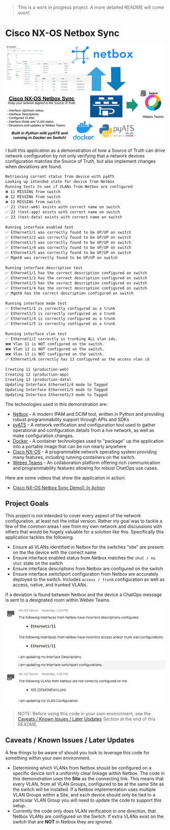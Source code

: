 > This is a work in progress project.  A more detailed README will come soon!

# Cisco NX-OS Netbox Sync

![](resources/project_image.jpg)

I built this application as a demonstration of how a Source of Truth can drive network configuration by not only verifying that a network devices configuration matches the Source of Truth, but also implement changes when deviations are found.  

```text
Retrieving current status from device with pyATS
Looking up intended state for device from Netbox
Running tests to see if VLANs from Netbox are configured
❌ 11 MISSING from switch
❌ 12 MISSING from switch
❌ 13 MISSING from switch
✅ 21 (test-web) exists with correct name on switch
✅ 22 (test-app) exists with correct name on switch
✅ 23 (test-data) exists with correct name on switch

Running interface enabled test
✅ Ethernet1/1 was correctly found to be UP/UP on switch
✅ Ethernet1/2 was correctly found to be UP/UP on switch
✅ Ethernet1/3 was correctly found to be UP/UP on switch
✅ Ethernet1/4 was correctly found to be UP/UP on switch
✅ Ethernet1/5 was correctly found to be UP/UP on switch
✅ Mgmt0 was correctly found to be UP/UP on switch

Running interface description test
✅ Ethernet1/1 has the correct description configured on switch
✅ Ethernet1/2 has the correct description configured on switch
✅ Ethernet1/3 has the correct description configured on switch
✅ Ethernet1/4 has the correct description configured on switch
✅ Mgmt0 has the correct description configured on switch

Running interface mode test
✅ Ethernet1/2 is correctly configured as a trunk
✅ Ethernet1/3 is correctly configured as a trunk
✅ Ethernet1/4 is correctly configured as a trunk
✅ Ethernet1/5 is correctly configured as a trunk

Running interface vlan test
✅ Ethernet1/2 correctly is trunking ALL vlan ids.
❌❌ Vlan 11 is NOT configured on the switch.
❌❌ Vlan 12 is NOT configured on the switch.
❌❌ Vlan 13 is NOT configured on the switch.
✅ Ethernet1/6 correctly has 13 configured as the access vlan id

Creating 11 (production-web)
Creating 12 (production-app)
Creating 13 (production-data)
Updating Interface Ethernet1/4 mode to Tagged
Updating Interface Ethernet1/5 mode to Tagged
Updating Interface Ethernet1/3 mode to Tagged
```

The technologies used in this demonstration are: 

* [Netbox]() - A modern IPAM and DCIM tool, written in Python and providing robust programmability support through APIs and SDKs
* [pyATS]() - A network verification and configuration tool used to gather operational and configuration details from a live network, as well as make configuration changes.  
* [Docker]() - A container technologies used to "package" up the application into a portable image that can be run nearly anywhere 
* [Cisco NX-OS]() - A programmable network operating system providing many features, including running containers on the switch. 
* [Webex Teams]() - An collaboration platform offering rich communication and programmability features allowing for robust ChatOps use cases.

Here are some videos that show the application in action:  

* <a href='https://youtu.be/iD5VrL82j6E' target="_blank">Cisco NX-OS Netbox Sync Demo1: In Action</a>

## Project Goals 
This project is not intended to cover every aspect of the network configuration, at least not the initial version. Rather my goal was to tackle a few of the common areas I see from my own network and discussions with others that would be hugely valuable for a solution like this.  Specifically this application tackles the following.  

* Ensure all VLANs identified in Netbox for the switches "site" are present on the the device with the correct name 
* Ensure interface enabled status from Netbox matches the `shut / no shut` state on the switch 
* Ensure interface descriptions from Netbox are configured on the switch 
* Ensure interface switchport configuration from Netbox are accurately deployed to the switch. Includes `access / trunk` configuration as well as access, native, and trunked VLANs. 

If a deviation is found between Netbox and the device a ChatOps message is sent to a designated room within Webex Teams. 

![](resources/chatops-example1.jpg)

> NOTE: Before using this code in your own environment, see the [Caveats / Known Issues / Later Updates]() Section at the end of this README. 




## Caveats / Known Issues / Later Updates
A few things to be aware of should you look to leverage this code for something within your own environment. 

* Determining which VLANs from Netbox should be configured on a specific device isn't a uniformly clear linkage within Netbox.  The code in this demonstration uses the **Site** as the connecting link.  This means that every VLAN, from all VLAN Groups, configured to be at the same Site as the switch will be installed.  If a Netbox implementation uses multiple VLAN Groups within a Site, and each device should only be tied to a particular VLAN Group you will need to update the code to support this setup.
* Currently the code only does VLAN verification in one direction, that Netbox VLANs are configured on the Switch.  If extra VLANs exist on the switch that are **NOT** in Netbox they are ignored.  